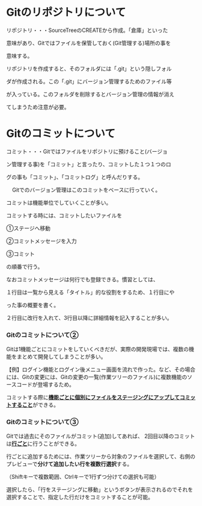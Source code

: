 # Gitのリポジトリについて

  リポジトリ・・・SourceTreeのCREATEから作成。「倉庫」といった

  意味があり、Gitではファイルを保管しておく(Git管理する)場所の事を

  意味する。

  リポジトリを作成すると、そのフォルダには「.git」という隠しフォル

  ダが作成される。この「.git」にバージョン管理するためのファイル等

  が入っている。このフォルダを削除するとバージョン管理の情報が消え

  てしまうため注意が必要。

# Gitのコミットについて

  コミット・・・Gitではファイルをリポジトリに預けること(バージョ

  ン管理する事)を「コミット」と言ったり、コミットした１つ１つのロ

  グの事も「コミット」、「コミットログ」と呼んだりする。

      Gitでのバージョン管理はこのコミットをベースに行っていく。

  コミットは機能単位でしていくことが多い。

  コミットする時には、コミットしたいファイルを

  ①ステージへ移動

  ②コミットメッセージを入力

  ③コミット

  の順番で行う。

  なおコミットメッセージは何行でも登録できる。慣習としては、

  １行目は一覧から見える「タイトル」的な役割をするため、１行目にや

  った事の概要を書く。

  ２行目に改行を入れて、3行目以降に詳細情報を記入することが多い。

### Gitのコミットについて②

Gitは1機能ごとにコミットをしていくべきだが、実際の開発現場では、複数の機能をまとめて開発してしまうことが多い。

【例】ログイン機能とログイン後メニュー画面を流れで作った。など、その場合には、Gitの変更には、Gitの変更の一覧(作業ツリーのファイル)に複数機能のソースコードが登場するため。

コミットする際に<u>**機能ごとに個別にファイルをステージングにアップしてコミットすること**</u>ができる。

### Gitのコミットについて③

Gitでは過去にそのファイルがコミット(追加)してあれば、
2回目以降のコミットは<u>**行ごと**</u>に行うことができる。

行ごとに追加するためには、作業ツリーから対象のファイルを選択して、右側のプレビューで**分けて追加したい行を複数行選択**する。

（Shiftキーで複数範囲、Ctrlキーで1行ずつ分けての選択も可能）

選択したら、「行をステージングに移動」というボタンが表示されるのでそれを選択することで、指定した行だけをコミットすることが可能。

